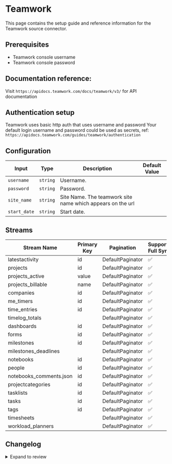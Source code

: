 # Teamwork

This page contains the setup guide and reference information for the Teamwork source connector.

## Prerequisites

- Teamwork console username
- Teamwork console password

## Documentation reference:
Visit `https://apidocs.teamwork.com/docs/teamwork/v3/` for API documentation

## Authentication setup

Teamwork uses basic http auth that uses username and password
Your default login username and password could be used as secrets, ref: `https://apidocs.teamwork.com/guides/teamwork/authentication`


## Configuration

| Input | Type | Description | Default Value |
|-------|------|-------------|---------------|
| `username` | `string` | Username.  |  |
| `password` | `string` | Password.  |  |
| `site_name` | `string` | Site Name. The teamwork site name which appears on the url |  |
| `start_date` | `string` | Start date.  |  |

## Streams
| Stream Name | Primary Key | Pagination | Supports Full Sync | Supports Incremental |
|-------------|-------------|------------|---------------------|----------------------|
| latestactivity | id | DefaultPaginator | ✅ |  ✅  |
| projects | id | DefaultPaginator | ✅ |  ✅  |
| projects_active | value | DefaultPaginator | ✅ |  ❌  |
| projects_billable | name | DefaultPaginator | ✅ |  ❌  |
| companies | id | DefaultPaginator | ✅ |  ✅  |
| me_timers | id | DefaultPaginator | ✅ |  ✅  |
| time_entries | id | DefaultPaginator | ✅ |  ✅  |
| timelog_totals |  | DefaultPaginator | ✅ |  ❌  |
| dashboards | id | DefaultPaginator | ✅ |  ✅  |
| forms | id | DefaultPaginator | ✅ |  ✅  |
| milestones | id | DefaultPaginator | ✅ |  ✅  |
| milestones_deadlines |  | DefaultPaginator | ✅ |  ❌  |
| notebooks | id | DefaultPaginator | ✅ |  ✅  |
| people | id | DefaultPaginator | ✅ |  ❌  |
| notebooks_comments.json | id | DefaultPaginator | ✅ |  ✅  |
| projectcategories | id | DefaultPaginator | ✅ |  ❌  |
| tasklists | id | DefaultPaginator | ✅ |  ✅  |
| tasks | id | DefaultPaginator | ✅ |  ✅  |
| tags | id | DefaultPaginator | ✅ |  ❌  |
| timesheets |  | DefaultPaginator | ✅ |  ❌  |
| workload_planners |  | DefaultPaginator | ✅ |  ❌  |

## Changelog

<details>
  <summary>Expand to review</summary>

| Version | Date | Pull Request | Subject |
| ------------------ | ------------ | --- | ---------------- |
| 0.0.20 | 2025-04-05 | [57479](https://github.com/airbytehq/airbyte/pull/57479) | Update dependencies |
| 0.0.19 | 2025-03-29 | [56813](https://github.com/airbytehq/airbyte/pull/56813) | Update dependencies |
| 0.0.18 | 2025-03-22 | [56273](https://github.com/airbytehq/airbyte/pull/56273) | Update dependencies |
| 0.0.17 | 2025-03-08 | [55615](https://github.com/airbytehq/airbyte/pull/55615) | Update dependencies |
| 0.0.16 | 2025-03-01 | [55131](https://github.com/airbytehq/airbyte/pull/55131) | Update dependencies |
| 0.0.15 | 2025-02-22 | [54533](https://github.com/airbytehq/airbyte/pull/54533) | Update dependencies |
| 0.0.14 | 2025-02-15 | [54105](https://github.com/airbytehq/airbyte/pull/54105) | Update dependencies |
| 0.0.13 | 2025-02-08 | [53521](https://github.com/airbytehq/airbyte/pull/53521) | Update dependencies |
| 0.0.12 | 2025-02-01 | [53106](https://github.com/airbytehq/airbyte/pull/53106) | Update dependencies |
| 0.0.11 | 2025-01-25 | [52382](https://github.com/airbytehq/airbyte/pull/52382) | Update dependencies |
| 0.0.10 | 2025-01-18 | [51988](https://github.com/airbytehq/airbyte/pull/51988) | Update dependencies |
| 0.0.9 | 2025-01-11 | [51399](https://github.com/airbytehq/airbyte/pull/51399) | Update dependencies |
| 0.0.8 | 2024-12-28 | [50758](https://github.com/airbytehq/airbyte/pull/50758) | Update dependencies |
| 0.0.7 | 2024-12-21 | [50362](https://github.com/airbytehq/airbyte/pull/50362) | Update dependencies |
| 0.0.6 | 2024-12-14 | [49757](https://github.com/airbytehq/airbyte/pull/49757) | Update dependencies |
| 0.0.5 | 2024-12-12 | [49429](https://github.com/airbytehq/airbyte/pull/49429) | Update dependencies |
| 0.0.4 | 2024-12-11 | [49119](https://github.com/airbytehq/airbyte/pull/49119) | Starting with this version, the Docker image is now rootless. Please note that this and future versions will not be compatible with Airbyte versions earlier than 0.64 |
| 0.0.3 | 2024-11-04 | [48149](https://github.com/airbytehq/airbyte/pull/48149) | Update dependencies |
| 0.0.2 | 2024-10-28 | [47552](https://github.com/airbytehq/airbyte/pull/47552) | Update dependencies |
| 0.0.1 | 2024-09-05 | [45155](https://github.com/airbytehq/airbyte/pull/45155) | Initial release by [@btkcodedev](https://github.com/btkcodedev) via Connector Builder |

</details>
